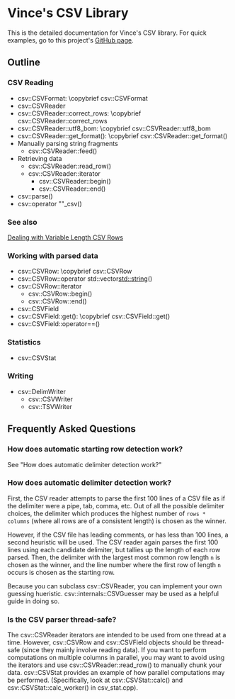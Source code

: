 # Vince's CSV Library

This is the detailed documentation for Vince's CSV library. 
For quick examples, go to this project's [GitHub page](https://github.com/vincentlaucsb/csv-parser).

## Outline

### CSV Reading
 * csv::CSVFormat: \copybrief csv::CSVFormat
 * csv::CSVReader
  * csv::CSVReader::correct_rows: \copybrief csv::CSVReader::correct_rows
  * csv::CSVReader::utf8_bom: \copybrief csv::CSVReader::utf8_bom
  * csv::CSVReader::get_format(): \copybrief csv::CSVReader::get_format()
  * Manually parsing string fragments
      * csv::CSVReader::feed()
  * Retrieving data
      * csv::CSVReader::read_row()
      * csv::CSVReader::iterator
        * csv::CSVReader::begin()
        * csv::CSVReader::end()
 * csv::parse()
 * csv::operator ""_csv()

 ### See also
 [Dealing with Variable Length CSV Rows](md_docs_source_variable_row_lengths.html)

 ### Working with parsed data
 * csv::CSVRow: \copybrief csv::CSVRow
  * csv::CSVRow::operator std::vector<std::string>()
  * csv::CSVRow::iterator
    * csv::CSVRow::begin()
    * csv::CSVRow::end()
 * csv::CSVField
  * csv::CSVField::get(): \copybrief csv::CSVField::get()
  * csv::CSVField::operator==()

### Statistics
 * csv::CSVStat

### Writing
 * csv::DelimWriter
   * csv::CSVWriter
   * csv::TSVWriter

## Frequently Asked Questions

### How does automatic starting row detection work?
See "How does automatic delimiter detection work?"

### How does automatic delimiter detection work?
First, the CSV reader attempts to parse the first 100 lines of a CSV file as if the delimiter were a pipe, tab, comma, etc.
Out of all the possible delimiter choices, the delimiter which produces the highest number of `rows * columns` (where all rows
are of a consistent length) is chosen as the winner.

However, if the CSV file has leading comments, or has less than 100 lines, a second heuristic will be used. The CSV reader again
parses the first 100 lines using each candidate delimiter, but tallies up the length of each row parsed. Then, the delimiter with
the largest most common row length `n` is chosen as the winner, and the line number where the first row of length `n` occurs
is chosen as the starting row.

Because you can subclass csv::CSVReader, you can implement your own guessing hueristic. csv::internals::CSVGuesser may be used as a helpful guide in doing so.

### Is the CSV parser thread-safe?
The csv::CSVReader iterators are intended to be used from one thread at a time. However, csv::CSVRow and csv::CSVField objects should be 
thread-safe (since they mainly involve reading data). If you want to perform computations on multiple columns in parallel,
you may want to avoid using the iterators and
use csv::CSVReader::read_row() to manually chunk your data. csv::CSVStat provides an example of how parallel computations
may be performed. (Specifically, look at csv::CSVStat::calc() and csv::CSVStat::calc_worker() in csv_stat.cpp).